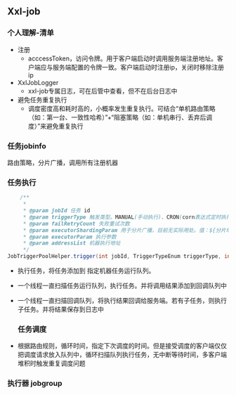 ## Xxl-job

### 个人理解-清单

- 注册
  - acccessToken，访问令牌。用于客户端启动时调用服务端注册地址。客户端应与服务端配置的令牌一致。客户端启动时注册ip，关闭时移除注册ip
- XxlJobLogger
  - xxl-job专属日志，可在后管中查看，但不在后台日志中
- 避免任务重复执行
  - 调度密度高和耗时高的，小概率发生重复执行。可结合“单机路由策略（如：第一台、一致性哈希）”+“阻塞策略（如：单机串行、丢弃后调度）”来避免重复执行



### 任务jobinfo

路由策略，分片广播，调用所有注册机器

### 任务执行

```java
	/**
     *  
     * @param jobId 任务 id
     * @param triggerType 触发类型。MANUAL(手动执行)、CRON(corn表达式定时执行)、RETRY(重试)、PARENT(父任务带动子任务执行)、API(接口执行)
     * @param failRetryCount 失败重试次数
     * @param executorShardingParam 用于分片广播，目前无实际用处。值：${分片地址下标}/${分片地址总数}
     * @param executorParam 执行参数
     * @param addressList 机器执行地址
     */
JobTriggerPoolHelper.trigger(int jobId, TriggerTypeEnum triggerType, int failRetryCount, String executorShardingParam, String executorParam, String addressList)
```

- 执行任务，将任务添加到 指定机器任务运行队列。

- 一个线程一直扫描任务运行队列，执行任务。并将调用结果添加到回调队列中

- 一个线程一直扫描回调队列，将执行结果回调给服务端。若有子任务，则执行子任务。并将结果保存到日志中

  ### 任务调度

- 根据路由规则，循环时间，指定下次调度的时间。但是接受调度的客户端仅仅把调度请求放入队列中，循环扫描队列执行任务，无中断等待时间，多客户端堆积时触发重复调度问题



### 执行器 jobgroup







